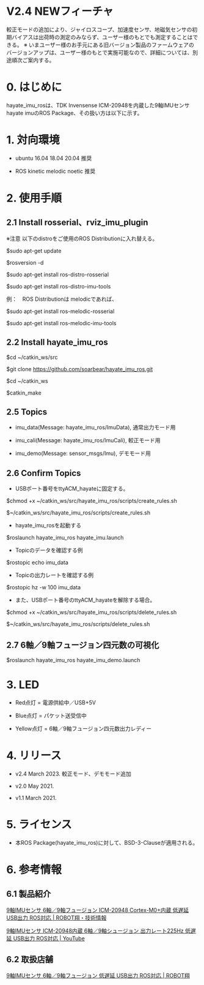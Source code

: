 # V2.4 NEWフィーチャ
較正モードの追加により、ジャイロスコープ、加速度センサ、地磁気センサの初期バイアスは出荷時の測定のみならず、ユーザー様のもとでも測定することはできる。
※ いまユーザー様のお手元にある旧バージョン製品のファームウェアのバージョンアップは、ユーザー様のもとで実施可能なので、詳細については、別途順次ご案内する。

# 0. はじめに

hayate_imu_rosは、TDK Invensense ICM-20948を内蔵した9軸IMUセンサ hayate imuのROS Package、その扱い方は以下に示す。
# 1. 対向環境

- ubuntu 16.04 18.04 20.04 推奨

- ROS kinetic melodic noetic 推奨

# 2. 使用手順

## 2.1 Install rosserial、rviz_imu_plugin

※注意 以下のdistroをご使用のROS Distributionに入れ替える。

$sudo apt-get update

$rosversion -d

$sudo apt-get install ros-distro-rosserial

$sudo apt-get install ros-distro-imu-tools
  
例：　ROS Distributionは melodicであれば、

$sudo apt-get install ros-melodic-rosserial

$sudo apt-get install ros-melodic-imu-tools

## 2.2 Install hayate_imu_ros

$cd ~/catkin_ws/src

$git clone https://github.com/soarbear/hayate_imu_ros.git

$cd ~/catkin_ws

$catkin_make

## 2.5 Topics

- imu_data(Message: hayate_imu_ros/ImuData), 通常出力モード用 

- imu_cali(Message: hayate_imu_ros/ImuCali), 較正モード用

- imu_demo(Message: sensor_msgs/Imu), デモモード用

## 2.6 Confirm Topics

- USBポート番号をttyACM_hayateに固定する。

$chmod +x ~/catkin_ws/src/hayate_imu_ros/scripts/create_rules.sh

$~/catkin_ws/src/hayate_imu_ros/scripts/create_rules.sh

- hayate_imu_rosを起動する

$roslaunch hayate_imu_ros hayate_imu.launch

- Topicのデータを確認する例

$rostopic echo imu_data

- Topicの出力レートを確認する例

$rostopic hz -w 100 imu_data

- また、USBポート番号のttyACM_hayateを解除する場合。

$chmod +x ~/catkin_ws/src/hayate_imu_ros/scripts/delete_rules.sh

$~/catkin_ws/src/hayate_imu_ros/scripts/delete_rules.sh

## 2.7 6軸／9軸フュージョン四元数の可視化

$roslaunch hayate_imu_ros hayate_imu_demo.launch

# 3. LED

- Red点灯 = 電源供給中／USB+5V

- Blue点灯 = パケット送受信中

- Yellow点灯 = 6軸／9軸フュージョン四元数出力レディー

# 4. リリース

- v2.4 March 2023. 較正モード、デモモード追加

- v2.0 May 2021.

- v1.1 March 2021.

# 5. ライセンス

- 本ROS Package(hayate_imu_ros)に対して、BSD-3-Clauseが適用される。

# 6. 参考情報

## 6.1 製品紹介

<a href="https://memo.soarcloud.com/icm-20948-cortex-m0%e5%86%85%e8%94%b5-9%e8%bb%b8imu-ros%e5%af%be%e5%bf%9c/">9軸IMUセンサ 6軸／9軸フュージョン ICM-20948 Cortex-M0+内蔵 低遅延 USB出力 ROS対応 | ROBOT翔・技術情報</a>

<a href="https://youtu.be/N3I52f4gxq4">9軸IMUセンサ ICM-20948内蔵 6軸／9軸シュージョン 出力レート225Hz 低遅延 USB出力 ROS対応 | YouTube</a>

## 6.2 取扱店舗

<a href="https://store.soarcloud.com/products/detail/136">9軸IMUセンサ 6軸／9軸フュージョン 低遅延 USB出力 ROS対応 | ROBOT翔</a>
